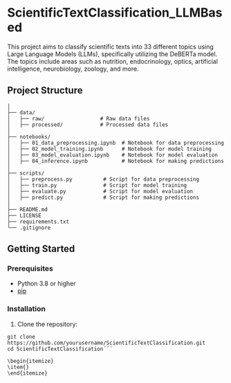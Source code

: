 # ScientificTextClassification_LLMBased

This project aims to classify scientific texts into 33 different topics using Large Language Models (LLMs), specifically utilizing the DeBERTa model. The topics include areas such as nutrition, endocrinology, optics, artificial intelligence, neurobiology, zoology, and more.

## Project Structure

```ScientificTextClassification/
│
├── data/
│   ├── raw/                  # Raw data files
│   ├── processed/            # Processed data files
│
├── notebooks/
│   ├── 01_data_preprocessing.ipynb  # Notebook for data preprocessing
│   ├── 02_model_training.ipynb      # Notebook for model training
│   ├── 03_model_evaluation.ipynb    # Notebook for model evaluation
│   ├── 04_inference.ipynb           # Notebook for making predictions
│
├── scripts/
│   ├── preprocess.py          # Script for data preprocessing
│   ├── train.py               # Script for model training
│   ├── evaluate.py            # Script for model evaluation
│   ├── predict.py             # Script for making predictions
│
├── README.md
├── LICENSE
├── requirements.txt
└── .gitignore
```



## Getting Started

### Prerequisites

- Python 3.8 or higher
- [pip](https://pip.pypa.io/en/stable/)

### Installation

1. Clone the repository:

```
git clone https://github.com/yourusername/ScientificTextClassification.git
cd ScientificTextClassification´´´

\begin{itemize}
\item{}
\end{itemize}
